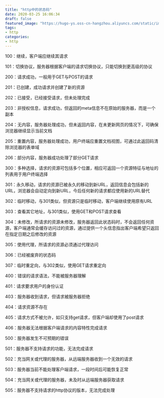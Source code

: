 ```yaml
---
title: "http中的状态码"
date: 2020-03-25 16:06:34
draft: false
featured_image: "https://hugo-ys.oss-cn-hangzhou.aliyuncs.com/static/img/http.jpg"
tags:
- http
categories: 
- http
---
```

100：继续，客户端应继续其请求

101：切换协议，服务器根据客户端的请求切换协议，只能切换到更高级的协议

200：请求成功，一般用于GET与POST的请求

201：已创建，成功请求并创建了新的资源

202：已接受，已经接受请求，但未处理完成

203：非授权信息，请求成功，但返回的meta信息不在原始的服务器，而是一个副本

204：无内容，服务器处理成功，但未返回内容，在未更新网页的情况下，可确保浏览器继续显示当前文档

205：重置内容，服务器处理成功，用户终端应重置文档视图，可通过此返回码清除浏览器的表单域

206：部分内容，服务器成功处理了部分GET请求

300：多种选择，请求的资源可包括多个位置，相应可返回一个资源特征与地址的列表用于用户终端选择

301：永久移动，请求的资源已被永久的移动到新URL，返回信息会包括新的URL，浏览器会自动定向到新URL，今后任何新的请求都应使用新的URL替代

302：临时移动，与301类似，但资源只是临时移动，客户端继续使用原有URL

303：查看其它地址，与301类似，使用GET和POST请求查看

304：未修改，所请求的资源未修改，服务器返回此状态码时，不会返回任何资源，客户端通常会缓存访问过的资源，通过提供一个头信息指出客户端希望只返回在指定日期之后修改的资源

305：使用代理，所请求的资源必须通过代理访问

306：已经被废弃的状态码

307：临时重定向，与302类似，使用GET请求重定向

400：错误的请求语法，不能被服务器理解

401：请求要求用户的身份认证

403：服务器收到请求，但请求被服务器拒绝

404：请求资源不存在

405：请求方式不被允许，如只支持get请求，但客户端却使用了post请求

406：服务器无法根据客户端请求的内容特性完成请求

500：服务器发生不可预期的错误

501：服务器不支持请求的功能，无法完成请求

502：充当网关或代理的服务器，从远端服务器收到一个无效的请求

503：服务器当前不能处理客户端请求，一段时间后可能恢复正常

504：充当网关或代理的服务器，未及时从远端服务器获取请求

505：服务器不支持请求的http协议的版本，无法完成处理